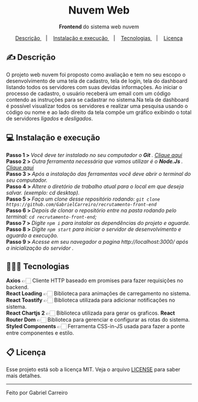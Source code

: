 <h1 align="center"> Nuvem Web </h1>
<p align="center"> <strong> Frontend </strong> do sistema web nuvem </p>

<p align="center">
  <a href="#-descrição"> Descrição </a>&nbsp;&nbsp;&nbsp;|&nbsp;&nbsp;&nbsp;
  <a href="#-instalação-e-execução"> Instalação e execução </a>&nbsp;&nbsp;&nbsp;|&nbsp;&nbsp;&nbsp;
  <a href="#-tecnologias"> Tecnologias </a>&nbsp;&nbsp;&nbsp;|&nbsp;&nbsp;&nbsp;
  <a href="#memo-licença"> Licença </a>
</p>
 
## ✍ Descrição

 O projeto web nuvem foi proposto como avaliação e tem no seu escopo o desenvolvimento de uma tela de cadastro, tela de login, tela do dashboard listando
 todos os servidores com suas devidas informações. Ao iniciar o processo de cadastro, o usuário receberá um email com um código contendo as instruções para se cadastrar no         sistema.Na tela de dashboard é possível visualizar todos os servidores e realizar uma pesquisa usando o código ou nome e ao lado direito da tela compõe um gráfico 
 exibindo o total de servidores *ligados* e *desligados*. 

 ## 💻 Instalação e execução
 
<strong> Passo 1 > </strong> <i> Você deve ter instalado no seu computador o <strong> Git </strong>. <a href="https://git-scm.com/"> Clique aqui </a></i><br>
<strong> Passo 2 > </strong> <i> Outra ferramenta necessária que vamos utilizar é o <strong> Node.Js </strong>. <a href="https://nodejs.org/en/"> Clique aqui </a></i><br>
<strong> Passo 3 > </strong> <i> Após a instalação das ferramentas você deve abrir o terminal do seu computador. </i><br>
<strong> Passo 4 > </strong> <i> Altere o diretório de trabalho atual para o local em que deseja salvar. (exemplo: cd desktop).</i><br>
<strong> Passo 5 > </strong> <i> Faça um clone desse repositório rodando: `git clone https://github.com/GabrielCarreiro/recrutamento-front-end`</i><br>
<strong> Passo 6 > </strong> <i> Depois de clonar o repositório entre na pasta rodando pelo terminal: `cd recrutamento-front-end`; </i><br>
<strong> Passo 7 > </strong> <i> Digite `npm i` para instalar as dependências do projeto e aguarde. </i><br>
<strong> Passo 8 > </strong> <i> Digite `npm start` para iniciar o servidor de desenvolvimento e aguardo a execução.</i><br>
<strong> Passo 9 > </strong> <i> Acesse em seu navegador a pagina http://localhost:3000/ após a inicialização do servidor .</i><br>

## 👨🏻‍💻 Tecnologias

**Axios** 👉🏻 Cliente HTTP baseado em promises para fazer requisições no backend.<br>
**React Loading** 👉🏻 Biblioteca para animações de carregamento no sistema.<br>
**React Toastify** 👉🏻 Biblioteca utilizada para adicionar notificações no sistema.<br>
**React Chartjs 2** 👉🏻 Biblioteca utilizada para gerar os graficos.
**React Router Dom** 👉🏻 Biblioteca para gerenciar e configurar as rotas do sistema.<br>
**Styled Components** 👉🏻 Ferramenta CSS-in-JS usada para fazer a ponte entre componentes e estilo.<br>

## 📋 Licença

Esse projeto está sob a licença MIT. Veja o arquivo [LICENSE](LICENSE.md) para saber mais detalhes.

---
Feito por Gabriel Carreiro
